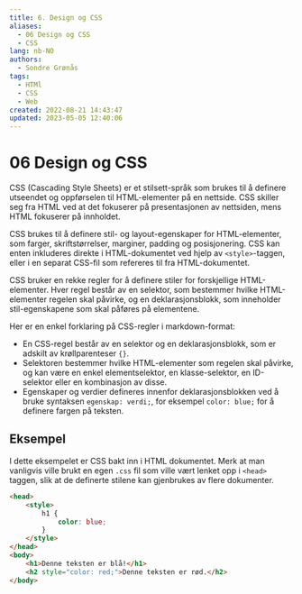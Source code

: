 ```yaml
---
title: 6. Design og CSS
aliases: 
  - 06 Design og CSS
  - CSS
lang: nb-NO
authors:
  - Sondre Grønås
tags:
  - HTMl
  - CSS
  - Web
created: 2022-08-21 14:43:47
updated: 2023-05-05 12:40:06
---
```

# 06 Design og CSS
CSS (Cascading Style Sheets) er et stilsett-språk som brukes til å definere utseendet og oppførselen til HTML-elementer på en nettside. CSS skiller seg fra HTML ved at det fokuserer på presentasjonen av nettsiden, mens HTML fokuserer på innholdet.

CSS brukes til å definere stil- og layout-egenskaper for HTML-elementer, som farger, skriftstørrelser, marginer, padding og posisjonering. CSS kan enten inkluderes direkte i HTML-dokumentet ved hjelp av `<style>`-taggen, eller i en separat CSS-fil som refereres til fra HTML-dokumentet.

CSS bruker en rekke regler for å definere stiler for forskjellige HTML-elementer. Hver regel består av en selektor, som bestemmer hvilke HTML-elementer regelen skal påvirke, og en deklarasjonsblokk, som inneholder stil-egenskapene som skal påføres på elementene.

Her er en enkel forklaring på CSS-regler i markdown-format:
-  En CSS-regel består av en selektor og en deklarasjonsblokk, som er adskilt av krøllparenteser `{}`.
-  Selektoren bestemmer hvilke HTML-elementer som regelen skal påvirke, og kan være en enkel elementselektor, en klasse-selektor, en ID-selektor eller en kombinasjon av disse.
-  Egenskaper og verdier defineres innenfor deklarasjonsblokken ved å bruke syntaksen `egenskap: verdi;`, for eksempel `color: blue;` for å definere fargen på teksten.

## Eksempel
I dette eksempelet er CSS bakt inn i HTML dokumentet. Merk at man vanligvis ville brukt en egen `.css` fil som ville vært lenket opp i `<head>` taggen, slik at de definerte stilene kan gjenbrukes av flere dokumenter.

```html
<head>
	<style>
		h1 {
			color: blue;
		}
	</style>
</head>
<body>
	<h1>Denne teksten er blå!</h1>
	<h2 style="color: red;">Denne teksten er rød.</h2>
</body>
```